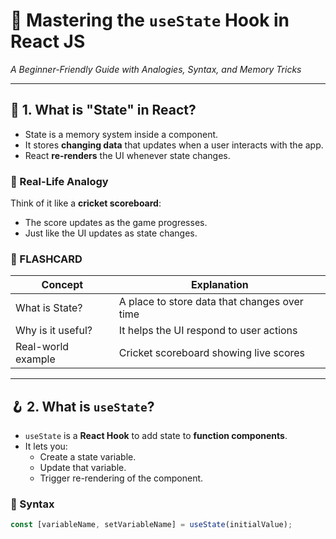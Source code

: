 # 📘 Mastering the `useState` Hook in React JS

*A Beginner-Friendly Guide with Analogies, Syntax, and Memory Tricks*

---

## 🧠 1. What is "State" in React?

- State is a memory system inside a component.
- It stores **changing data** that updates when a user interacts with the app.
- React **re-renders** the UI whenever state changes.

### 🎯 Real-Life Analogy

Think of it like a **cricket scoreboard**:
- The score updates as the game progresses.
- Just like the UI updates as state changes.

### 🧾 FLASHCARD

| Concept            | Explanation                                  |
| ------------------ | -------------------------------------------- |
| What is State?     | A place to store data that changes over time |
| Why is it useful?  | It helps the UI respond to user actions      |
| Real-world example | Cricket scoreboard showing live scores       |

---

## 🪝 2. What is `useState`?

- `useState` is a **React Hook** to add state to **function components**.
- It lets you:
  - Create a state variable.
  - Update that variable.
  - Trigger re-rendering of the component.

### 🧾 Syntax

```js
const [variableName, setVariableName] = useState(initialValue);
